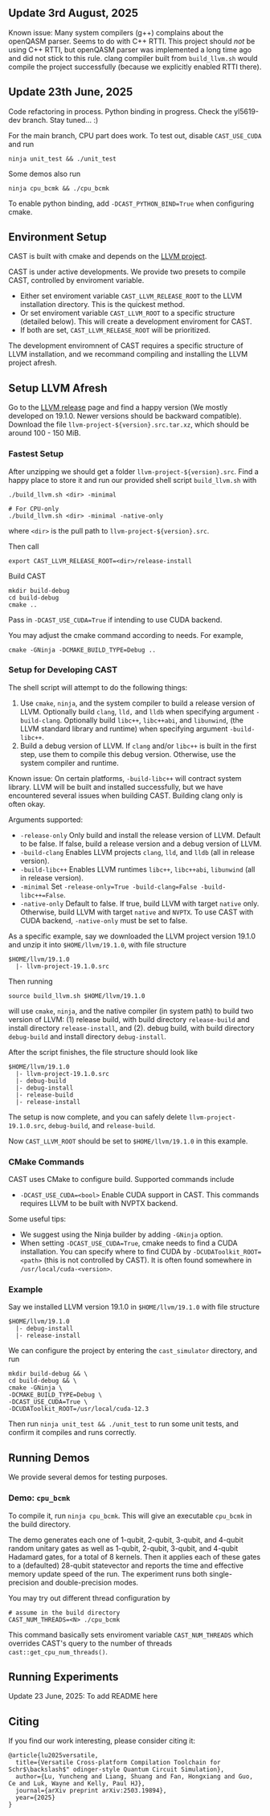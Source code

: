 ## Update 3rd August, 2025
Known issue: Many system compilers (g++) complains about the openQASM parser. Seems to do with C++ RTTI. This project should *not* be using C++ RTTI, but openQASM parser was implemented a long time ago and did not stick to this rule. clang compiler built from `build_llvm.sh` would compile the project successfully (because we explicitly enabled RTTI there).

## Update 23th June, 2025
Code refactoring in process. Python binding in progress. Check the yl5619-dev branch. Stay tuned... :)

For the main branch, CPU part does work. To test out, disable `CAST_USE_CUDA` and run
```
ninja unit_test && ./unit_test
```
Some demos also run
```
ninja cpu_bcmk && ./cpu_bcmk
```

To enable python binding, add `-DCAST_PYTHON_BIND=True` when configuring cmake.

## Environment Setup
CAST is built with cmake and depends on the [LLVM project](https://github.com/llvm/llvm-project).

CAST is under active developments. We provide two presets to compile CAST, controlled by enviroment variable.

- Either set enviroment variable `CAST_LLVM_RELEASE_ROOT` to the LLVM installation directory. This is the quickest method.
- Or set enviroment variable `CAST_LLVM_ROOT` to a specific structure (detailed below). This will create a development enviroment for CAST.
- If both are set, `CAST_LLVM_RELEASE_ROOT` will be prioritized. 

The development enviromnent of CAST requires a specific structure of LLVM installation, and we recommand compiling and installing the LLVM project afresh.

## Setup LLVM Afresh
Go to the [LLVM release](https://releases.llvm.org/) page and find a happy version (We mostly developed on 19.1.0. Newer versions should be backward compatible). Download the file `llvm-project-${version}.src.tar.xz`, which should be around 100 - 150 MiB.

### Fastest Setup
After unzipping we should get a folder `llvm-project-${version}.src`. Find a happy place to store it and run our provided shell script `build_llvm.sh` with 

```
./build_llvm.sh <dir> -minimal

# For CPU-only
./build_llvm.sh <dir> -minimal -native-only
```
where `<dir>` is the pull path to `llvm-project-${version}.src`.

Then call
```
export CAST_LLVM_RELEASE_ROOT=<dir>/release-install
```

Build CAST
```
mkdir build-debug
cd build-debug
cmake ..
```
Pass in `-DCAST_USE_CUDA=True` if intending to use CUDA backend.

You may adjust the cmake command according to needs. For example,
```
cmake -GNinja -DCMAKE_BUILD_TYPE=Debug ..
```

### Setup for Developing CAST
The shell script will attempt to do the following things:

1. Use `cmake`, `ninja`, and the system compiler to build a release version of LLVM. Optionally build `clang`, `lld,` and `lldb` when specifying argument `-build-clang`. Optionally build `libc++`, `libc++abi`, and `libunwind`, (the LLVM standard library and runtime) when specifying argument `-build-libc++`.  
2. Build a debug version of LLVM. If `clang` and/or `libc++` is built in the first step, use them to compile this debug version. Otherwise, use the system compiler and runtime. 

Known issue: On certain platforms, `-build-libc++` will contract system library. LLVM will be built and installed successfully, but we have encountered several issues when building CAST. Building clang only is often okay.

Arguments supported:
- `-release-only` Only build and install the release version of LLVM. Default to be false. If false, build a release version and a debug version of LLVM.
- `-build-clang` Enables LLVM projects `clang`, `lld`, and `lldb` (all in release version).
- `-build-libc++` Enables LLVM runtimes `libc++`, `libc++abi`, `libunwind` (all in release version).
- `-minimal` Set `-release-only=True -build-clang=False -build-libc++=False`.
- `-native-only` Default to false. If true, build LLVM with target `native` only. Otherwise, build LLVM with target `native` and `NVPTX`. To use CAST with CUDA backend, `-native-only` must be set to false.


As a specific example, say we downloaded the LLVM project version 19.1.0 and unzip it into `$HOME/llvm/19.1.0`, with file structure
```
$HOME/llvm/19.1.0
  |- llvm-project-19.1.0.src
```
Then running
```
source build_llvm.sh $HOME/llvm/19.1.0
```
will use `cmake`, `ninja`, and the native compiler (in system path) to build two version of LLVM: (1) release build, with build directory `release-build` and install directory `release-install`, and (2). debug build, with build directory `debug-build` and install directory `debug-install`.

After the script finishes, the file structure should look like
```
$HOME/llvm/19.1.0
  |- llvm-project-19.1.0.src
  |- debug-build
  |- debug-install
  |- release-build
  |- release-install
```
The setup is now complete, and you can safely delete `llvm-project-19.1.0.src`, `debug-build`, and `release-build`. 

Now `CAST_LLVM_ROOT` should be set to `$HOME/llvm/19.1.0` in this example.

### CMake Commands
CAST uses CMake to configure build. Supported commands include
- `-DCAST_USE_CUDA=<bool>` Enable CUDA support in CAST. This commands requires LLVM to be built with NVPTX backend.

Some useful tips:
- We suggest using the Ninja builder by adding `-GNinja` option.
- When setting `-DCAST_USE_CUDA=True`, cmake needs to find a CUDA installation. You can specify where to find CUDA by `-DCUDAToolkit_ROOT=<path>` (this is not controlled by CAST). It is often found somewhere in `/usr/local/cuda-<version>`. 

### Example
Say we installed LLVM version 19.1.0 in `$HOME/llvm/19.1.0` with file structure
```
$HOME/llvm/19.1.0
  |- debug-install
  |- release-install
```
We can configure the project by entering the `cast_simulator` directory, and run
```
mkdir build-debug && \
cd build-debug && \
cmake -GNinja \
-DCMAKE_BUILD_TYPE=Debug \
-DCAST_USE_CUDA=True \
-DCUDAToolkit_ROOT=/usr/local/cuda-12.3
```

Then run `ninja unit_test && ./unit_test` to run some unit tests, and confirm it compiles and runs correctly.

## Running Demos
We provide several demos for testing purposes.

### Demo: `cpu_bcmk`
To compile it, run `ninja cpu_bcmk`. This will give an executable `cpu_bcmk` in the build directory.

The demo generates each one of 1-qubit, 2-qubit, 3-qubit, and 4-qubit random unitary gates as well as 1-qubit, 2-qubit, 3-qubit, and 4-qubit Hadamard gates, for a total of 8 kernels. Then it applies each of these gates to a (defaulted) 28-qubit statevector and reports the time and effective memory update speed of the run. The experiment runs both single-precision and double-precision modes.

You may try out different thread configuration by
```
# assume in the build directory
CAST_NUM_THREADS=<N> ./cpu_bcmk
```
This command basically sets enviroment variable `CAST_NUM_THREADS` which overrides CAST's query to the number of threads `cast::get_cpu_num_threads()`.


## Running Experiments
Update 23 June, 2025: To add README here
<!-- To use our provided CostModel class to conduct benchmarks for a cost model specialized to your hardware platform follow the steps below: -->

<!-- ### CPU
To perform benchmarks on your CPU, run a command such as the following from inside the build-debug folder:
```
ninja cost_model && ./cost_model -o cost_model.csv -T4 -N 10 -simd-s 2
```
Note: you can substitute the arguments provided, or include additional flags. Run `ninja cost_model && ./cost_model --help` to see the manual.

### GPU:
To run benchmarks on your Nvidia GPU, run the following command from inside the build-debug folder:
```
ninja cost_model_cuda && ./cost_model_cuda -o cost_model_cuda.csv --blockSize 128 -N 10 -workerThreads 8
```
Note: you can customise the flags above, or include additional ones. Run `ninja cost_model_cuda && ./cost_model_cuda --help` to see the manual.

### Apply Cost Model
*Check: have access to qasm files?

```
ninja demo_ptx && ./demo_ptx ../examples/qft/qft-28-cp.qasm -T4 --run-no-fuse --run-naive-fuse --run-adaptive-fuse --run-cuda-fuse --model cost_model.csv --cuda-model cost_model_cuda.csv --blocksize 128
``` -->

## Citing

If you find our work interesting, please consider citing it:
```
@article{lu2025versatile,
  title={Versatile Cross-platform Compilation Toolchain for Schr$\backslash$" odinger-style Quantum Circuit Simulation},
  author={Lu, Yuncheng and Liang, Shuang and Fan, Hongxiang and Guo, Ce and Luk, Wayne and Kelly, Paul HJ},
  journal={arXiv preprint arXiv:2503.19894},
  year={2025}
}
```